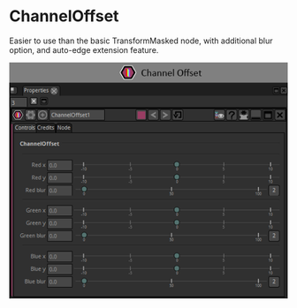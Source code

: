 # ChannelOffset

Easier to use than the basic TransformMasked node, with additional blur option, and auto-edge extension feature.


![Screenshot](ChannelOffset_snap.png)